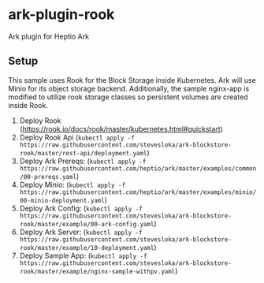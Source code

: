 # ark-plugin-rook

Ark plugin for Heptio Ark

## Setup

This sample uses Rook for the Block Storage inside Kubernetes. Ark will use Minio for its object storage backend. Additionally, the sample nginx-app is modified to utilize rook storage classes so persistent volumes are created inside Rook. 

1. Deploy Rook (https://rook.io/docs/rook/master/kubernetes.html#quickstart)
2. Deploy Rook Api (`kubectl apply -f https://raw.githubusercontent.com/stevesloka/ark-blockstore-rook/master/rest-api/deployment.yaml`)
3. Deploy Ark Prereqs: (`kubectl apply -f https://raw.githubusercontent.com/heptio/ark/master/examples/common/00-prereqs.yaml`)
4. Deploy Minio: (`kubectl apply -f https://raw.githubusercontent.com/heptio/ark/master/examples/minio/00-minio-deployment.yaml`)
5. Deploy Ark Config: (`kubectl apply -f https://raw.githubusercontent.com/stevesloka/ark-blockstore-rook/master/example/00-ark-config.yaml`)
6. Deploy Ark Server: (`kubectl apply -f https://raw.githubusercontent.com/stevesloka/ark-blockstore-rook/master/example/10-deployment.yaml`)
7. Deploy Sample App: (`kubectl apply -f https://raw.githubusercontent.com/stevesloka/ark-blockstore-rook/master/example/nginx-sample-withpv.yaml`)



